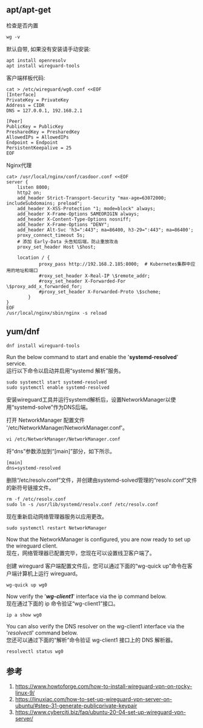 ## apt/apt-get

检查是否内置

```shell
wg -v
```

默认自带, 如果没有安装请手动安装:

```
apt install openresolv
apt install wireguard-tools
```

客户端样板代码:

```
cat > /etc/wireguard/wg0.conf <<EOF
[Interface]
PrivateKey = PrivateKey
Address = CIDR
DNS = 127.0.0.1, 192.168.2.1

[Peer]
PublicKey = PublicKey
PresharedKey = PresharedKey
AllowedIPs = AllowedIPs
Endpoint = Endpoint
PersistentKeepalive = 25
EOF
```

Nginx代理

```
cat> /usr/local/nginx/conf/casdoor.conf <<EOF
server {
    listen 8000;
    http2 on;
    add_header Strict-Transport-Security "max-age=63072000; includeSubdomains; preload";
    add_header X-XSS-Protection "1; mode=block" always;
    add_header X-Frame-Options SAMEORIGIN always;
    add_header X-Content-Type-Options nosniff;
    add_header X-Frame-Options "DENY";
    add_header Alt-Svc 'h3=":443"; ma=86400, h3-29=":443"; ma=86400';
    proxy_connect_timeout 5s;
    # 添加 Early-Data 头告知后端，防止重放攻击
    proxy_set_header Host \$host;

    location / {
            proxy_pass http://192.168.2.185:8000;  # Kubernetes集群中应用的地址和端口
            #roxy_set_header X-Real-IP \$remote_addr;
            #roxy_set_header X-Forwarded-For \$proxy_add_x_forwarded_for;
            #proxy_set_header X-Forwarded-Proto \$scheme;
        }
}
EOF
/usr/local/nginx/sbin/nginx -s reload
```

## yum/dnf

```shell
dnf install wireguard-tools
```

Run the below command to start and enable the '**systemd-resolved**' service.  
运行以下命令以启动并启用“systemd 解析”服务。

```shell
sudo systemctl start systemd-resolved  
sudo systemctl enable systemd-resolved
```

安装wireguard工具并运行systemd解析后，设置NetworkManager以使用“systemd-solve”作为DNS后端。

打开 NetworkManager 配置文件 '/etc/NetworkManager/NetworkManager.conf'。

```shell
vi /etc/NetworkManager/NetworkManager.conf
```

将“dns”参数添加到“[main]”部分，如下所示。

```
[main]  
dns=systemd-resolved
```

删除“/etc/resolv.conf”文件，并创建由systemd-solved管理的“resolv.conf”文件的新符号链接文件。

```shell
rm -f /etc/resolv.conf  
sudo ln -s /usr/lib/systemd/resolv.conf /etc/resolv.conf
```

现在重新启动网络管理器服务以应用更改。

```shell
sudo systemctl restart NetworkManager
```

Now that the NetworkManager is configured, you are now ready to set up the wireguard client.  
现在，网络管理器已配置完毕，您现在可以设置线卫客户端了。

创建 wireguard 客户端配置文件后，您可以通过下面的“wg-quick up”命令在客户端计算机上运行 wireguard。

```shell
wg-quick up wg0
```

Now verify the '_**wg-client1**_' interface via the ip command below.  
现在通过下面的 ip 命令验证“wg-client1”接口。

```shell
ip a show wg0
```

You can also verify the DNS resolver on the wg-client1 interface via the '_resolvectl_' command below.  
您还可以通过下面的“解析”命令验证 wg-client1 接口上的 DNS 解析器。

```shell
resolvectl status wg0
```

## 参考

1. https://www.howtoforge.com/how-to-install-wireguard-vpn-on-rocky-linux-9/
2. https://linuxiac.com/how-to-set-up-wireguard-vpn-server-on-ubuntu/#step-31-generate-publicprivate-keypair
3. https://www.cyberciti.biz/faq/ubuntu-20-04-set-up-wireguard-vpn-server/
